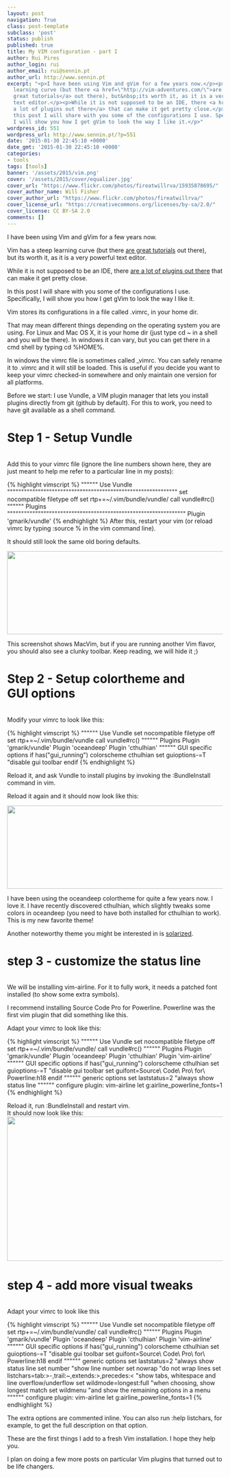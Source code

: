 ```yaml
---
layout: post
navigation: True
class: post-template
subclass: 'post'
status: publish
published: true
title: My VIM configuration - part I
author: Rui Pires
author_login: rui
author_email: rui@sennin.pt
author_url: http://www.sennin.pt
excerpt: "<p>I have been using Vim and gVim for a few years now.</p><p>Vim has a steep
  learning curve (but there <a href=\"http://vim-adventures.com/\">are
  great tutorials</a> out there), but&nbsp;its worth it, as it is a very powerful
  text editor.</p><p>While it is not supposed to be an IDE, there <a href=\"http://vimawesome.com/\">are
  a lot of plugins out there</a> that can make it get pretty close.</p><p>In
  this post I will share with you some of the configurations I use. Specifically,
  I will show you how I get gVim to look the way I like it.</p>"
wordpress_id: 551
wordpress_url: http://www.sennin.pt/?p=551
date: '2015-01-30 22:45:10 +0000'
date_gmt: '2015-01-30 22:45:10 +0000'
categories:
- tools
tags: [tools]
banner: '/assets/2015/vim.png'
cover: '/assets/2015/cover/equalizer.jpg'
cover_url: "https://www.flickr.com/photos/fireatwillrva/15935878695/"
cover_author_name: Will Fisher
cover_author_url: "https://www.flickr.com/photos/fireatwillrva/"
cover_license_url: "https://creativecommons.org/licenses/by-sa/2.0/"
cover_license: CC BY-SA 2.0
comments: []
---
```

<p>I have been using Vim and gVim for a few years now.</p>
<p>Vim has a steep learning curve (but there <a href="http://vim-adventures.com/">are great tutorials</a> out there), but&nbsp;its worth it, as it is a very powerful text editor.</p>
<p>While it is not supposed to be an IDE, there <a href="http://vimawesome.com/">are a lot of plugins out there</a> that can make it get pretty close.</p>
<p>In this post I will share with you some of the configurations I use. Specifically, I will show you how I get gVim to look the way I like it.<a id="more"></a><a id="more-551"></a></p>
<p>Vim stores its&nbsp;configurations in a file called .vimrc, in your home dir.</p>
<p>That may mean different things depending on the operating system you are using. For Linux and Mac OS X, it is your home dir (just type cd ~ in a shell and you will be there). In windows it can vary, but you can get there in a cmd shell by typing cd %HOME%.</p>
<p>In&nbsp;windows the vimrc file is sometimes called _vimrc. You can safely rename it to .vimrc and it will still be loaded. This is useful if you decide you want to keep your vimrc checked-in somewhere and only maintain one version for all platforms.</p>
<p>Before we start: I use Vundle, a VIM plugin manager that lets you install plugins directly from git (github by default). For this to work, you need to have git available as a shell command.</p>
<h1>Step 1 - Setup Vundle</h1><br />
Add this to your vimrc file (ignore the line numbers shown here, they are just meant to help me refer to a particular line in my posts):</p>
{% highlight vimscript %}
"""""" Use Vundle """""""""""""""""""""""""""""""""""""""""""""""""""""""""""""
set nocompatible
filetype off
set rtp+=~/.vim/bundle/vundle/
call vundle#rc()
"""""" Plugins """"""""""""""""""""""""""""""""""""""""""""""""""""""""""""""""
Plugin 'gmarik/vundle'
{% endhighlight %}
After this, restart your vim (or reload vimrc by typing :source % in the vim command line).</p>
<p>It should still look the same old boring defaults.</p>
<p><img src="{{ site.baseurl }}/assets/2015/step1.png" width="578" height="194" /></p>
<p>This screenshot shows MacVim, but if you are running another Vim flavor, you should also see a clunky toolbar. Keep reading, we will hide&nbsp;it&nbsp;;)</p>

<h1>Step 2 - Setup colortheme and GUI&nbsp;options</h1><br />
Modify your vimrc to look like this:</p>
{% highlight vimscript %}
"""""" Use Vundle
set nocompatible
filetype off
set rtp+=~/.vim/bundle/vundle
call vundle#rc()
"""""" Plugins
Plugin 'gmarik/vundle'
Plugin 'oceandeep'
Plugin 'cthulhian'
"""""" GUI specific options
if has("gui_running")
colorscheme cthulhian
set guioptions-=T "disable gui toolbar
endif
{% endhighlight %}

Reload it, and ask Vundle to install plugins by invoking the :BundleInstall command in vim.</p>
<p>Reload it again and it should now look like this:</p>
<p><img src="{{ site.baseurl }}/assets/2015/step2.png" width="599" height="194" /></p>
<p>I have been using the oceandeep colortheme for quite a few years now. I love it. I have recently discovered cthulhian, which slightly tweaks some colors in oceandeep (you need to have both installed for cthulhian to work). This is my new favorite theme!</p>
<p>Another noteworthy theme you might be interested in is <a href="http://ethanschoonover.com/solarized">solarized</a>.</p>
<h1>step 3 - customize the status line</h1><br />
We will be installing vim-airline. For it to fully work, it needs a patched font installed (to show some extra symbols).</p>
<p>I recommend installing Source Code Pro for Powerline. Powerline was the first&nbsp;vim plugin that did something like this.</p>
<p>Adapt your vimrc to look like this:</p>

{% highlight vimscript %}
"""""" Use Vundle
set nocompatible
filetype off
set rtp+=~/.vim/bundle/vundle/
call vundle#rc()
"""""" Plugins
Plugin 'gmarik/vundle'
Plugin 'oceandeep'
Plugin 'cthulhian'
Plugin 'vim-airline'
"""""" GUI specific options
if has("gui_running")
colorscheme cthulhian
set guioptions-=T "disable gui toolbar
set guifont=Source\ Code\ Pro\ for\ Powerline:h18
endif
"""""" generic options
set laststatus=2 "always show status line
"""""" configure plugin: vim-airline
let g:airline_powerline_fonts=1
{% endhighlight %}

Reload it, run :BundleInstall and restart vim.<br />
It should now look like this:<br />
<img src="{{ site.baseurl }}/assets/2015/step3.png" width="931" height="337" /></p>

<h1>step 4 - add more visual tweaks</h1><br />
Adapt your vimrc to look like this</p>

{% highlight vimscript %}
"""""" Use Vundle
set nocompatible
filetype off
set rtp+=~/.vim/bundle/vundle/
call vundle#rc()
"""""" Plugins
Plugin 'gmarik/vundle'
Plugin 'oceandeep'
Plugin 'cthulhian'
Plugin 'vim-airline'
"""""" GUI specific options
if has("gui_running")
colorscheme cthulhian
set guioptions-=T "disable gui toolbar
set guifont=Source\ Code\ Pro\ for\ Powerline:h18
endif
"""""" generic options
set laststatus=2 "always show status line
set number "show line number
set nowrap "do not wrap lines
set listchars=tab:>-,trail:~,extends:>,precedes:< "show tabs, whitespace and line overflow/underflow
set wildmode=longest:full "when choosing, show longest match
set wildmenu "and show the remaining options in a menu
"""""" configure plugin: vim-airline
let g:airline_powerline_fonts=1
{% endhighlight %}

The extra options are commented inline. You can also run :help listchars, for example, to get the full description on that option.</p>
<p>These are the first things I add to a fresh Vim installation. I hope they help you.</p>
<p>I plan on doing a few more posts on particular Vim plugins that turned out to be life changers.</p>